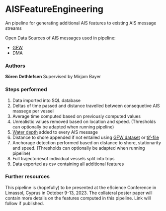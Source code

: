 # AISFeatureEngineering
An pipeline for generating additional AIS features to existing AIS message streams

Open Data Sources of AIS messages used in pipeline:
- [GFW](https://globalfishingwatch.org/data-download/datasets/public-training-data-v1)
- [DMA](https://dma.dk/safety-at-sea/navigational-information/ais-data)

### Authors
**Sören Dethlefsen**
Supervised by Mirjam Bayer  

### Steps performed
1. Data imported into SQL database
2. Deltas of time passed and distance travelled between consequetive AIS massege per vessel
3. Average time computed based on previously computed values
4. Unrealistic values removed based on location and speed. (Thresholds can optionally be adapted when running pipeline)
5. [Water depth](https://globalfishingwatch.org/data-download/datasets/public-bathymetry-v1) added to every AIS message
6. Distance to shore appended if not entailed using [GFW dataset](https://globalfishingwatch.org/data-download/datasets/public-distance-from-shore-v1) or [tif-file](https://doi.org/10.1080/1755876X.2018.1529714)
7. Anchorage detection performed based on distance to shore, stationarity and speed. (Thresholds can optionally be adapted when running pipeline)
8. Full trajectoriesof individual vessels split into trips
9. Data exported as csv containing all additional features

### Further resources
This pipeline is (hopefully) to be presented at the eScience Conference in Limassol, Cyprus in October 9-13, 2023.
The collateral poster paper will contain more details on the features computed in this pipeline. Link will follow if published.
